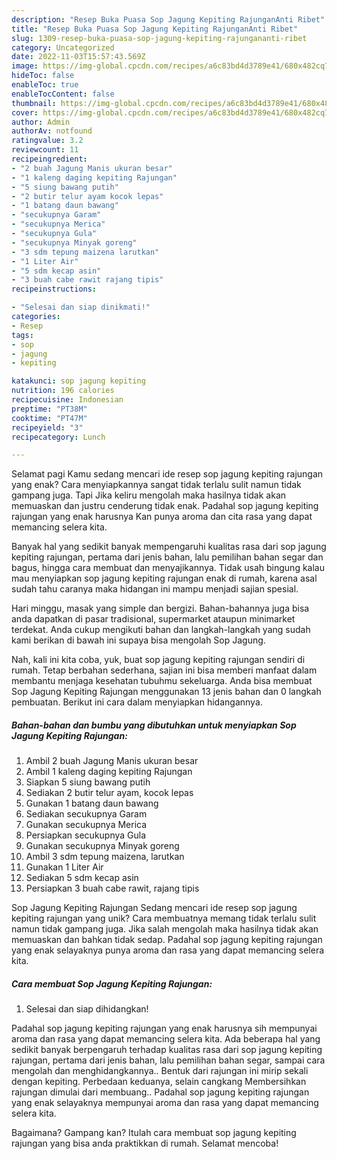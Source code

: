 ```yaml
---
description: "Resep Buka Puasa Sop Jagung Kepiting RajunganAnti Ribet"
title: "Resep Buka Puasa Sop Jagung Kepiting RajunganAnti Ribet"
slug: 1309-resep-buka-puasa-sop-jagung-kepiting-rajungananti-ribet
category: Uncategorized
date: 2022-11-03T15:57:43.569Z
image: https://img-global.cpcdn.com/recipes/a6c83bd4d3789e41/680x482cq70/sop-jagung-kepiting-rajungan-foto-resep-utama.jpg
hideToc: false
enableToc: true
enableTocContent: false
thumbnail: https://img-global.cpcdn.com/recipes/a6c83bd4d3789e41/680x482cq70/sop-jagung-kepiting-rajungan-foto-resep-utama.jpg
cover: https://img-global.cpcdn.com/recipes/a6c83bd4d3789e41/680x482cq70/sop-jagung-kepiting-rajungan-foto-resep-utama.jpg
author: Admin
authorAv: notfound
ratingvalue: 3.2
reviewcount: 11
recipeingredient:
- "2 buah Jagung Manis ukuran besar"
- "1 kaleng daging kepiting Rajungan"
- "5 siung bawang putih"
- "2 butir telur ayam kocok lepas"
- "1 batang daun bawang"
- "secukupnya Garam"
- "secukupnya Merica"
- "secukupnya Gula"
- "secukupnya Minyak goreng"
- "3 sdm tepung maizena larutkan"
- "1 Liter Air"
- "5 sdm kecap asin"
- "3 buah cabe rawit rajang tipis"
recipeinstructions:

- "Selesai dan siap dinikmati!"
categories:
- Resep
tags:
- sop
- jagung
- kepiting

katakunci: sop jagung kepiting 
nutrition: 196 calories
recipecuisine: Indonesian
preptime: "PT38M"
cooktime: "PT47M"
recipeyield: "3"
recipecategory: Lunch

---
```



Selamat pagi Kamu sedang mencari ide resep sop jagung kepiting rajungan yang enak? Cara menyiapkannya sangat tidak terlalu sulit namun tidak gampang juga. Tapi Jika keliru mengolah maka hasilnya tidak akan memuaskan dan justru cenderung tidak enak. Padahal sop jagung kepiting rajungan yang enak harusnya Kan punya aroma dan cita rasa yang dapat memancing selera kita.


Banyak hal yang sedikit banyak mempengaruhi kualitas rasa dari sop jagung kepiting rajungan, pertama dari jenis bahan, lalu pemilihan bahan segar dan bagus, hingga cara membuat dan menyajikannya. Tidak usah bingung kalau mau menyiapkan sop jagung kepiting rajungan enak di rumah, karena asal sudah tahu caranya maka hidangan ini mampu menjadi sajian spesial.

Hari minggu, masak yang simple dan bergizi. Bahan-bahannya juga bisa anda dapatkan di pasar tradisional, supermarket ataupun minimarket terdekat. Anda cukup mengikuti bahan dan langkah-langkah yang sudah kami berikan di bawah ini supaya bisa mengolah Sop Jagung.


Nah, kali ini kita coba, yuk, buat sop jagung kepiting rajungan sendiri di rumah. Tetap berbahan sederhana, sajian ini bisa memberi manfaat dalam membantu menjaga kesehatan tubuhmu sekeluarga. Anda bisa membuat Sop Jagung Kepiting Rajungan menggunakan 13 jenis bahan dan 0 langkah pembuatan. Berikut ini cara dalam menyiapkan hidangannya.

<!--inarticleads1-->

##### Bahan-bahan dan bumbu yang dibutuhkan untuk menyiapkan Sop Jagung Kepiting Rajungan:

1. Ambil 2 buah Jagung Manis ukuran besar
1. Ambil 1 kaleng daging kepiting Rajungan
1. Siapkan 5 siung bawang putih
1. Sediakan 2 butir telur ayam, kocok lepas
1. Gunakan 1 batang daun bawang
1. Sediakan secukupnya Garam
1. Gunakan secukupnya Merica
1. Persiapkan secukupnya Gula
1. Gunakan secukupnya Minyak goreng
1. Ambil 3 sdm tepung maizena, larutkan
1. Gunakan 1 Liter Air
1. Sediakan 5 sdm kecap asin
1. Persiapkan 3 buah cabe rawit, rajang tipis


Sop Jagung Kepiting Rajungan Sedang mencari ide resep sop jagung kepiting rajungan yang unik? Cara membuatnya memang tidak terlalu sulit namun tidak gampang juga. Jika salah mengolah maka hasilnya tidak akan memuaskan dan bahkan tidak sedap. Padahal sop jagung kepiting rajungan yang enak selayaknya punya aroma dan rasa yang dapat memancing selera kita. 

<!--inarticleads2-->

##### Cara membuat Sop Jagung Kepiting Rajungan:


1. Selesai dan siap dihidangkan!

Padahal sop jagung kepiting rajungan yang enak harusnya sih mempunyai aroma dan rasa yang dapat memancing selera kita. Ada beberapa hal yang sedikit banyak berpengaruh terhadap kualitas rasa dari sop jagung kepiting rajungan, pertama dari jenis bahan, lalu pemilihan bahan segar, sampai cara mengolah dan menghidangkannya.. Bentuk dari rajungan ini mirip sekali dengan kepiting. Perbedaan keduanya, selain cangkang Membersihkan rajungan dimulai dari membuang.. Padahal sop jagung kepiting rajungan yang enak selayaknya mempunyai aroma dan rasa yang dapat memancing selera kita. 

Bagaimana? Gampang kan? Itulah cara membuat sop jagung kepiting rajungan yang bisa anda praktikkan di rumah. Selamat mencoba!
